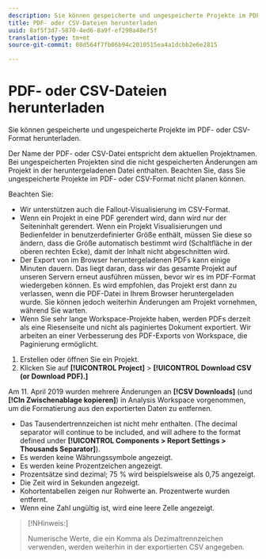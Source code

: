 ```yaml
---
description: Sie können gespeicherte und ungespeicherte Projekte im PDF- oder CSV-Format herunterladen.
title: PDF- oder CSV-Dateien herunterladen
uuid: 8af5f3d7-5870-4ed6-8a9f-ef290a48ef5f
translation-type: tm+mt
source-git-commit: 08d564f7fb06b94c2010515ea4a1dcbb2e6e2815

---
```



# PDF- oder CSV-Dateien herunterladen

Sie können gespeicherte und ungespeicherte Projekte im PDF- oder CSV-Format herunterladen.

Der Name der PDF- oder CSV-Datei entspricht dem aktuellen Projektnamen. Bei ungespeicherten Projekten sind die nicht gespeicherten Änderungen am Projekt in der heruntergeladenen Datei enthalten. Beachten Sie, dass Sie ungespeicherte Projekte im PDF- oder CSV-Format nicht planen können.

Beachten Sie:

* Wir unterstützen auch die Fallout-Visualisierung im CSV-Format.
* Wenn ein Projekt in eine PDF gerendert wird, dann wird nur der Seiteninhalt gerendert. Wenn ein Projekt Visualisierungen und Bedienfelder in benutzerdefinierter Größe enthält, müssen Sie diese so ändern, dass die Größe automatisch bestimmt wird (Schaltfläche in der oberen rechten Ecke), damit der Inhalt nicht abgeschnitten wird.
* Der Export von im Browser heruntergeladenen PDFs kann einige Minuten dauern. Das liegt daran, dass wir das gesamte Projekt auf unseren Servern erneut ausführen müssen, bevor wir es im PDF-Format wiedergeben können. Es wird empfohlen, das Projekt erst dann zu verlassen, wenn die PDF-Datei in Ihrem Browser heruntergeladen wurde. Sie können jedoch weiterhin Änderungen am Projekt vornehmen, während Sie warten.
* Wenn Sie sehr lange Workspace-Projekte haben, werden PDFs derzeit als eine Riesenseite und nicht als paginiertes Dokument exportiert. Wir arbeiten an einer Verbesserung des PDF-Exports von Workspace, die Paginierung ermöglicht.

1. Erstellen oder öffnen Sie ein Projekt.
1. Klicken Sie auf **[!UICONTROL Project]** > **[!UICONTROL Download CSV (or Download PDF).]**

Am 11. April 2019 wurden mehrere Änderungen an **[!CSV Downloads]** (und **[!CIn Zwischenablage kopieren]**) in Analysis Workspace vorgenommen, um die Formatierung aus den exportierten Daten zu entfernen.
* Das Tausendertrennzeichen ist nicht mehr enthalten. (The decimal separator will continue to be included, and will adhere to the format defined under **[!UICONTROL Components > Report Settings > Thousands Separator]**).
* Es werden keine Währungssymbole angezeigt.
* Es werden keine Prozentzeichen angezeigt.
* Prozentsätze sind dezimal; 75 % wird beispielsweise als 0,75 angezeigt.
* Die Zeit wird in Sekunden angezeigt.
* Kohortentabellen zeigen nur Rohwerte an. Prozentwerte wurden entfernt.
* Wenn eine Zahl ungültig ist, wird eine leere Zelle angezeigt.

>[!NHinweis:]
>
> Numerische Werte, die ein Komma als Dezimaltrennzeichen verwenden, werden weiterhin in der exportierten CSV angegeben.
